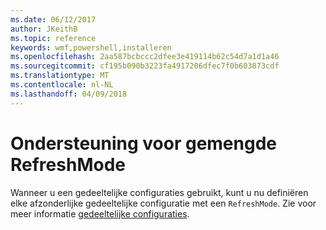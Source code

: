 ```yaml
---
ms.date: 06/12/2017
author: JKeithB
ms.topic: reference
keywords: wmf,powershell,installeren
ms.openlocfilehash: 2aa587bcbccc2dfee3e419114b62c54d7a1d1a46
ms.sourcegitcommit: cf195b090b3223fa4917206dfec7f0b603873cdf
ms.translationtype: MT
ms.contentlocale: nl-NL
ms.lasthandoff: 04/09/2018
---
```

# <a name="support-for-mixed-refreshmode"></a>Ondersteuning voor gemengde RefreshMode

Wanneer u een gedeeltelijke configuraties gebruikt, kunt u nu definiëren elke afzonderlijke gedeeltelijke configuratie met een `RefreshMode`.
Zie voor meer informatie [gedeeltelijke configuraties](https://msdn.microsoft.com/powershell/dsc/partialconfigs).